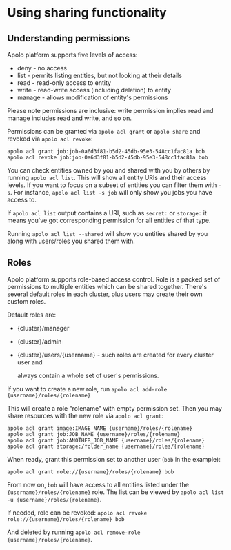 # Using sharing functionality

## Understanding permissions

Apolo platform supports five levels of access:

* deny - no access
* list - permits listing entities, but not looking at their details
* read - read-only access to entity
* write - read-write access \(including deletion\) to entity
* manage - allows modification of entity's permissions

Please note permissions are inclusive: write permission implies read and manage includes read and write, and so on.

Permissions can be granted via `apolo acl grant` or `apolo share` and revoked via `apolo acl revoke`:

```text
apolo acl grant job:job-0a6d3f81-b5d2-45db-95e3-548cc1fac81a bob
apolo acl revoke job:job-0a6d3f81-b5d2-45db-95e3-548cc1fac81a bob
```

You can check entities owned by you and shared with you by others by running `apolo acl list`. This will show all entity URIs and their access levels. If you want to focus on a subset of entities you can filter them with `-s`. For instance, `apolo acl list -s job` will only show you jobs you have access to.

If `apolo acl list` output contains a URI, such as `secret:` or `storage:` it means you've got corresponding permission for all entities of that type.

Running `apolo acl list --shared` will show you entities shared by you along with users/roles you shared them with.

## Roles

Apolo platform supports role-based access control. Role is a packed set of permissions to multiple entities which can be shared together. There's several default roles in each cluster, plus users may create their own custom roles.

Default roles are:

* {cluster}/manager
* {cluster}/admin
* {cluster}/users/{username} - such roles are created for every cluster user and

    always contain a whole set of user's permissions.

If you want to create a new role, run `apolo acl add-role {username}/roles/{rolename}`

This will create a role "rolename" with empty permission set. Then you may share resources with the new role via `apolo acl grant`:

```text
apolo acl grant image:IMAGE_NAME {username}/roles/{rolename}
apolo acl grant job:JOB_NAME {username}/roles/{rolename}
apolo acl grant job:ANOTHER_JOB_NAME {username}/roles/{rolename}
apolo acl grant storage:/folder_name {username}/roles/{rolename}
```

When ready, grant this permission set to another user \(`bob` in the example\):

```text
apolo acl grant role://{username}/roles/{rolename} bob
```

From now on, `bob` will have access to all entities listed under the `{username}/roles/{rolename}` role. The list can be viewed by `apolo acl list -u {username}/roles/{rolename}`.

If needed, role can be revoked: `apolo acl revoke role://{username}/roles/{rolename} bob`

And deleted by running `apolo acl remove-role {username}/roles/{rolename}`.


